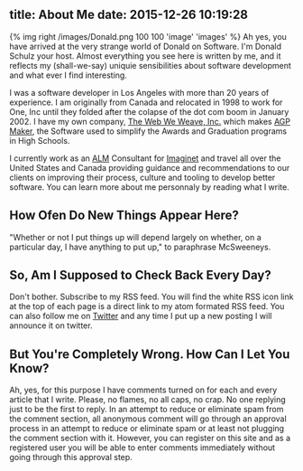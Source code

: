 title: About Me
date: 2015-12-26 10:19:28
---
{% img right /images/Donald.png 100 100 'image' 'images' %} Ah yes, you have arrived at the very strange world of Donald on Software.  I'm Donald Schulz your host.  Almost everything you see here is written by me, and it reflects my (shall-we-say) uniquie sensibilities about software development and what ever I find interesting.

I was a software developer in Los Angeles with more than 20 years of experience.  I am originally from Canada and relocated in 1998 to work for One, Inc until they folded after the colapse of the dot com boom in January 2002.  I have my own company, [The Web We Weave, Inc.](http://www.thewebweweave.net) which makes [AGP Maker](http://www.agpmaker.com), the Software used to simplify the Awards and Graduation programs in High Schools.  

I currently work as an [ALM](https://en.wikipedia.org/wiki/Application_lifecycle_management) Consultant for [Imaginet](http://www.Imaginet.com) and travel all over the United States and Canada providing guidance and recommendations to our clients on improving their process, culture and tooling to develop better software.  You can learn more about me personnaly by reading what I write.


## How Ofen Do New Things Appear Here?
"Whether or not I put things up will depend largely on whether, on a particular day, I have anything to put up," to paraphrase McSweeneys. 

## So, Am I Supposed to Check Back Every Day?
Don't bother.  Subscribe to my RSS feed.  You will find the white RSS icon link at the top of each page is a direct link to my atom formated RSS feed.  You can also follow me on [Twitter](http://twitter.com/donaldlschulz) and any time I put up a new posting I will announce it on twitter.

## But You're Completely Wrong. How Can I Let You Know?
Ah, yes, for this purpose I have comments turned on for each and every article that I write.  Please, no flames, no all caps, no crap.  No one replying just to be the first to reply.  In an attempt to reduce or eliminate spam from the comment section, all anonymous comment will go through an approval process in an attempt to reduce or eliminate spam or at least not plugging the comment section with it.  However, you can register on this site and as a registered user you will be able to enter comments immediately without going through this approval step.